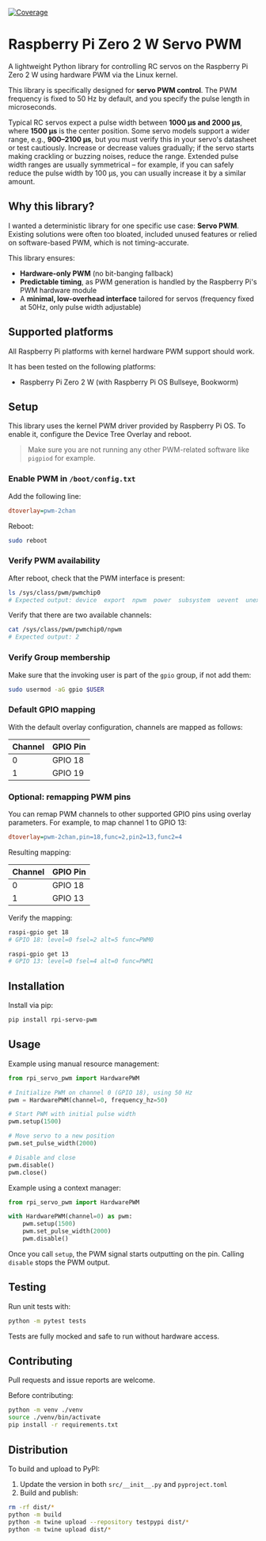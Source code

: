 [![Coverage](https://codecov.io/gh/stylesuxx/rpi-servo-pwm/branch/main/graph/badge.svg)](https://codecov.io/gh/stylesuxx/rpi-servo-pwm)

# Raspberry Pi Zero 2 W Servo PWM

A lightweight Python library for controlling RC servos on the Raspberry Pi Zero 2 W using hardware PWM via the Linux kernel.

This library is specifically designed for **servo PWM control**. The PWM frequency is fixed to 50 Hz by default, and you specify the pulse length in microseconds.

Typical RC servos expect a pulse width between **1000 µs and 2000 µs**, where **1500 µs** is the center position. Some servo models support a wider range, e.g., **900–2100 µs**, but you must verify this in your servo's datasheet or test cautiously. Increase or decrease values gradually; if the servo starts making crackling or buzzing noises, reduce the range.
Extended pulse width ranges are usually symmetrical – for example, if you can safely reduce the pulse width by 100 µs, you can usually increase it by a similar amount.

## Why this library?

I wanted a deterministic library for one specific use case: **Servo PWM**.
Existing solutions were often too bloated, included unused features or relied on software-based PWM, which is not timing-accurate.

This library ensures:

* **Hardware-only PWM** (no bit-banging fallback)
* **Predictable timing**, as PWM generation is handled by the Raspberry Pi's PWM hardware module
* A **minimal, low-overhead interface** tailored for servos (frequency fixed at 50Hz, only pulse width adjustable)

## Supported platforms

All Raspberry Pi platforms with kernel hardware PWM support should work.

It has been tested on the following platforms:

* Raspberry Pi Zero 2 W (with Raspberry Pi OS Bullseye, Bookworm)

## Setup

This library uses the kernel PWM driver provided by Raspberry Pi OS. To enable it, configure the Device Tree Overlay and reboot.

> Make sure you are not running any other PWM-related software like `pigpiod` for example.

### Enable PWM in `/boot/config.txt`

Add the following line:

```ini
dtoverlay=pwm-2chan
```

Reboot:

```bash
sudo reboot
```

### Verify PWM availability

After reboot, check that the PWM interface is present:

```bash
ls /sys/class/pwm/pwmchip0
# Expected output: device  export  npwm  power  subsystem  uevent  unexport
```

Verify that there are two available channels:

```bash
cat /sys/class/pwm/pwmchip0/npwm
# Expected output: 2
```

### Verify Group membership

Make sure that the invoking user is part of the `gpio` group, if not add them:

```bash
sudo usermod -aG gpio $USER
```

### Default GPIO mapping

With the default overlay configuration, channels are mapped as follows:

| Channel | GPIO Pin |
|---------|----------|
| 0       | GPIO 18  |
| 1       | GPIO 19  |

### Optional: remapping PWM pins

You can remap PWM channels to other supported GPIO pins using overlay parameters.
For example, to map channel 1 to GPIO 13:

```ini
dtoverlay=pwm-2chan,pin=18,func=2,pin2=13,func2=4
```

Resulting mapping:

| Channel | GPIO Pin |
|---------|----------|
| 0       | GPIO 18  |
| 1       | GPIO 13  |

Verify the mapping:

```bash
raspi-gpio get 18
# GPIO 18: level=0 fsel=2 alt=5 func=PWM0

raspi-gpio get 13
# GPIO 13: level=0 fsel=4 alt=0 func=PWM1
```

## Installation

Install via pip:

```bash
pip install rpi-servo-pwm
```

## Usage

Example using manual resource management:

```python
from rpi_servo_pwm import HardwarePWM

# Initialize PWM on channel 0 (GPIO 18), using 50 Hz
pwm = HardwarePWM(channel=0, frequency_hz=50)

# Start PWM with initial pulse width
pwm.setup(1500)

# Move servo to a new position
pwm.set_pulse_width(2000)

# Disable and close
pwm.disable()
pwm.close()
```

Example using a context manager:

```python
from rpi_servo_pwm import HardwarePWM

with HardwarePWM(channel=0) as pwm:
    pwm.setup(1500)
    pwm.set_pulse_width(2000)
    pwm.disable()
```

Once you call `setup`, the PWM signal starts outputting on the pin. Calling `disable` stops the PWM output.

## Testing

Run unit tests with:

```bash
python -m pytest tests
```

Tests are fully mocked and safe to run without hardware access.

## Contributing

Pull requests and issue reports are welcome.

Before contributing:

```bash
python -m venv ./venv
source ./venv/bin/activate
pip install -r requirements.txt
```

## Distribution

To build and upload to PyPI:

1. Update the version in both `src/__init__.py` and `pyproject.toml`
2. Build and publish:

```bash
rm -rf dist/*
python -m build
python -m twine upload --repository testpypi dist/*
python -m twine upload dist/*
```
